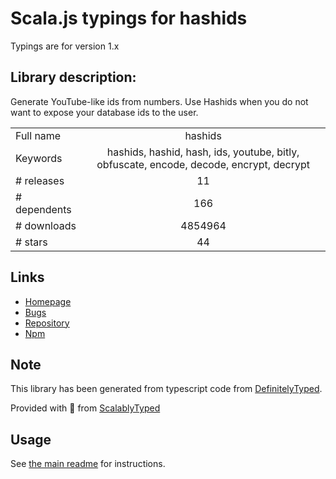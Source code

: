 
# Scala.js typings for hashids

Typings are for version 1.x

## Library description:
Generate YouTube-like ids from numbers. Use Hashids when you do not want to expose your database ids to the user.

|                    |                 |
| ------------------ | :-------------: |
| Full name          | hashids |
| Keywords           | hashids, hashid, hash, ids, youtube, bitly, obfuscate, encode, decode, encrypt, decrypt |
| # releases         | 11 |
| # dependents       | 166 |
| # downloads        | 4854964 |
| # stars            | 44 |

## Links
- [Homepage](http://hashids.org/javascript)
- [Bugs](https://github.com/niieani/hashids.js/issues)
- [Repository](https://github.com/niieani/hashids.js)
- [Npm](https://www.npmjs.com/package/hashids)
    


## Note
This library has been generated from typescript code from [DefinitelyTyped](https://definitelytyped.org).

Provided with :purple_heart: from [ScalablyTyped](https://github.com/oyvindberg/ScalablyTyped)

## Usage
See [the main readme](../../readme.md) for instructions.


